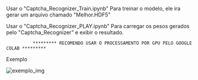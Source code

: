 Usar o "Captcha_Recognizer_Train.ipynb" Para treinar o modelo, ele ira gerar um arquivo chamado "Melhor.HDF5"

Usar o "Captcha_Recognizer_PLAY.ipynb" Para carregar os pesos gerados pelo "Captcha_Recognizer" e exibir o resultado.


              ********* RECOMENDO USAR O PROCESSAMENTO POR GPU PELO GOOGLE COLAB *********

Exemplo

![exemplo_img](https://user-images.githubusercontent.com/13894908/64581598-2a829480-d361-11e9-953b-a2afd17d026f.png)

